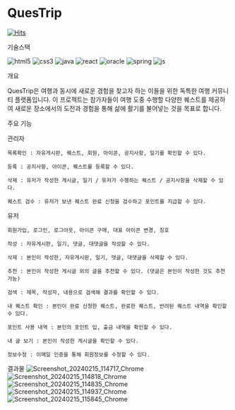# QuesTrip

[![Hits](https://hits.seeyoufarm.com/api/count/incr/badge.svg?url=https%3A%2F%2Fgithub.com%2FJang-JIYEOP%2FQuesTrip&count_bg=%2349AED6&title_bg=%23555555&icon=&icon_color=%23FFFFFF&title=Hits&edge_flat=false)](https://hits.seeyoufarm.com)

기술스택

![html5](https://img.shields.io/badge/HTML5-E34F26?style=for-the-badge&logo=html5&logoColor=white)
![css3](https://img.shields.io/badge/CSS3-1572B6?style=for-the-badge&logo=css3&logoColor=white)
![java](https://img.shields.io/badge/Java-ED8B00?style=for-the-badge&logo=openjdk&logoColor=white)
![react](https://img.shields.io/badge/React-20232A?style=for-the-badge&logo=react&logoColor=61DAFB)
![oracle](https://img.shields.io/badge/Oracle-F80000?style=for-the-badge&logo=Oracle&logoColor=white)
![spring](https://img.shields.io/badge/Spring-6DB33F?style=for-the-badge&logo=spring&logoColor=white)
![js](https://img.shields.io/badge/JavaScript-F7DF1E?style=for-the-badge&logo=JavaScript&logoColor=white)

개요

QuesTrip은 여행과 동시에 새로운 경험을 찾고자 하는 이들을 위한 독특한 여행 커뮤니티 플랫폼입니다. 
이 프로젝트는 참가자들이 여행 도중 수행할 다양한 퀘스트를 제공하여 새로운 장소에서의 도전과 경험을 통해 삶에 활기를 불어넣는 것을 목표로 합니다.

주요 기능

  관리자

  
    목록확인 : 자유게시판, 퀘스트, 회원, 아이콘, 공지사항, 일기를 확인할 수 있다.
    
    등록 : 공지사항, 아이콘, 퀘스트를 등록할 수 있다.
    
    삭제 : 유저가 작성한 게시글, 일기 / 유저가 수행하는 퀘스트 / 공지사항을 삭제할 수 있다.
    
    퀘스트 검수 : 유저가 보낸 퀘스트 완료 신청을 검수하고 포인트를 지급할 수 있다.
    
    
  유저
  
    회원가입, 로그인, 로그아웃, 아이콘 구매, 대표 아이콘 변경, 칭호
    
    작성 : 자유게시판, 일기, 댓글, 대댓글을 작성할 수 있다.
    
    삭제 : 본인이 작성한, 자유게시판, 일기, 댓글, 대댓글을 삭제할 수 있다.
    
    추천 : 본인이 작성한 게시글 외의 글을 추천할 수 있다. (댓글은 본인이 작성한 것도 추천 가능)
    
    검색 : 제목, 작성자, 내용으로 검색해 결과를 확인할 수 있다.
    
    내 퀘스트 확인 : 본인이 완료 신청한 퀘스트, 완료한 퀘스트, 반려된 퀘스트 내역을 확인할 수 있다.
    
    포인트 사용 내역 : 본인의 포인트 입, 출금 내역을 확인할 수 있다.
    
    내 글 보기 : 본인이 작성한 게시글을 확인할 수 있다.
    
    정보수정 : 이메일 인증을 통해 회원정보를 수정할 수 있다.

결과물
![Screenshot_20240215_114717_Chrome](https://github.com/Jang-JIYEOP/QuesTrip/assets/142884497/ec411269-f468-47c0-aff1-5047bfe6e750)
![Screenshot_20240215_114818_Chrome](https://github.com/Jang-JIYEOP/QuesTrip/assets/142884497/c5b56691-a270-4de6-93d1-a91d3165933a)
![Screenshot_20240215_114835_Chrome](https://github.com/Jang-JIYEOP/QuesTrip/assets/142884497/41f7dba2-dcec-493a-9efa-e9fb1b6a5cee)
![Screenshot_20240215_114937_Chrome](https://github.com/Jang-JIYEOP/QuesTrip/assets/142884497/0b59e0c9-968f-4865-af82-ba284383c5bc)
![Screenshot_20240215_115845_Chrome](https://github.com/Jang-JIYEOP/QuesTrip/assets/142884497/979cc968-adf3-487a-9f3d-ec4d1b4500d3)
